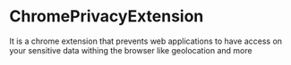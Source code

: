 # ChromePrivacyExtension

It is a chrome extension that prevents  web applications to 
have access on your sensitive data withing the browser like 
geolocation and more
